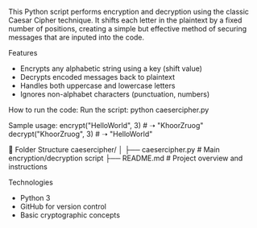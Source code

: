 This Python script performs encryption and decryption using the classic Caesar Cipher technique. It shifts each letter in the plaintext by a fixed number of positions, creating a simple but effective method of securing messages that are inputed into the code.

 Features
- Encrypts any alphabetic string using a key (shift value)
- Decrypts encoded messages back to plaintext
- Handles both uppercase and lowercase letters
- Ignores non-alphabet characters (punctuation, numbers)

How to run the code:
Run the script:
python caesercipher.py

Sample usage:
encrypt("HelloWorld", 3)   # ➝ "KhoorZruog"
decrypt("KhoorZruog", 3)   # ➝ "HelloWorld"

📂 Folder Structure
caesercipher/
│
├── caesercipher.py        # Main encryption/decryption script
├── README.md              # Project overview and instructions



Technologies
- Python 3
- GitHub for version control
- Basic cryptographic concepts

